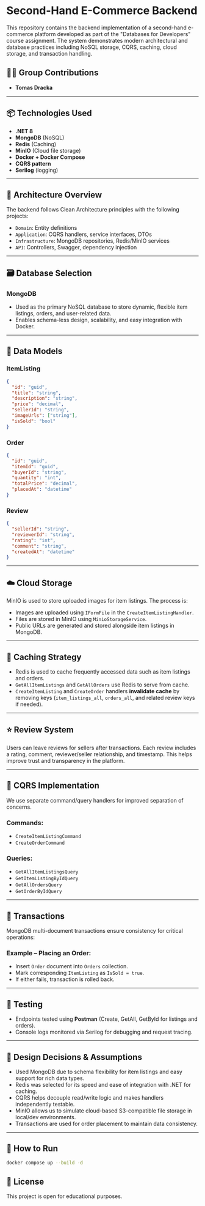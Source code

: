 # Second-Hand E-Commerce Backend

This repository contains the backend implementation of a second-hand e-commerce platform developed as part of the "Databases for Developers" course assignment. The system demonstrates modern architectural and database practices including NoSQL storage, CQRS, caching, cloud storage, and transaction handling.

## 🧑‍💻 Group Contributions
- **Tomas Dracka** 


---

## 📦 Technologies Used

- **.NET 8**
- **MongoDB** (NoSQL)
- **Redis** (Caching)
- **MinIO** (Cloud file storage)
- **Docker + Docker Compose**
- **CQRS pattern**
- **Serilog** (logging)

---

## 🧱 Architecture Overview

The backend follows Clean Architecture principles with the following projects:
- `Domain`: Entity definitions
- `Application`: CQRS handlers, service interfaces, DTOs
- `Infrastructure`: MongoDB repositories, Redis/MinIO services
- `API`: Controllers, Swagger, dependency injection

---

## 🗃️ Database Selection

### MongoDB
- Used as the primary NoSQL database to store dynamic, flexible item listings, orders, and user-related data.
- Enables schema-less design, scalability, and easy integration with Docker.

---

## 🧩 Data Models

### ItemListing
```json
{
  "id": "guid",
  "title": "string",
  "description": "string",
  "price": "decimal",
  "sellerId": "string",
  "imageUrls": ["string"],
  "isSold": "bool"
}
```

### Order
```json
{
  "id": "guid",
  "itemId": "guid",
  "buyerId": "string",
  "quantity": "int",
  "totalPrice": "decimal",
  "placedAt": "datetime"
}
```

### Review
```json
{
  "sellerId": "string",
  "reviewerId": "string",
  "rating": "int",
  "comment": "string",
  "createdAt": "datetime"
}
```

---

## ☁️ Cloud Storage

MinIO is used to store uploaded images for item listings. The process is:
- Images are uploaded using `IFormFile` in the `CreateItemListingHandler`.
- Files are stored in MinIO using `MinioStorageService`.
- Public URLs are generated and stored alongside item listings in MongoDB.

---

## 🚀 Caching Strategy

- Redis is used to cache frequently accessed data such as item listings and orders.
- `GetAllItemListings` and `GetAllOrders` use Redis to serve from cache.
- `CreateItemListing` and `CreateOrder` handlers **invalidate cache** by removing keys (`item_listings_all`, `orders_all`, and related review keys if needed).

---

## ⭐ Review System

Users can leave reviews for sellers after transactions. Each review includes a rating, comment, reviewer/seller relationship, and timestamp. This helps improve trust and transparency in the platform.

---

## 🔀 CQRS Implementation

We use separate command/query handlers for improved separation of concerns.

### Commands:
- `CreateItemListingCommand`
- `CreateOrderCommand`

### Queries:
- `GetAllItemListingsQuery`
- `GetItemListingByIdQuery`
- `GetAllOrdersQuery`
- `GetOrderByIdQuery`

---

## 🔁 Transactions

MongoDB multi-document transactions ensure consistency for critical operations:

### Example – Placing an Order:
- Insert `Order` document into `Orders` collection.
- Mark corresponding `ItemListing` as `IsSold = true`.
- If either fails, transaction is rolled back.

---

## 🧪 Testing

- Endpoints tested using **Postman** (Create, GetAll, GetById for listings and orders).
- Console logs monitored via Serilog for debugging and request tracing.

---

## 📝 Design Decisions & Assumptions

- Used MongoDB due to schema flexibility for item listings and easy support for rich data types.
- Redis was selected for its speed and ease of integration with .NET for caching.
- CQRS helps decouple read/write logic and makes handlers independently testable.
- MinIO allows us to simulate cloud-based S3-compatible file storage in local/dev environments.
- Transactions are used for order placement to maintain data consistency.

---

## 📄 How to Run

```bash
docker compose up --build -d
```



## 📎 License

This project is open for educational purposes.